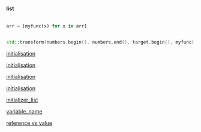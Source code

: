#### list

```python

arr = [myfunc(x) for x in arr]

```

```cpp

std::transform(numbers.begin(), numbers.end(), target.begin(), myfunc);

```

[initialisation](https://stackoverflow.com/questions/18222926/what-are-the-advantages-of-list-initialization-using-curly-braces)

[initialisation](https://stackoverflow.com/questions/62756177/why-have-different-ways-of-variable-initialization-in-c)

[initialisation](https://quuxplusone.github.io/blog/2019/02/18/knightmare-of-initialization/)

[initialisation](https://www.reddit.com/r/learnprogramming/comments/vmopls/what_are_the_advantages_and_disadvantages_of/)

[initializer_list](https://medium.com/@its.me.siddh/modern-c-series-std-initializer-list-why-what-how-184899326a49)

[variable_name](https://stackoverflow.com/questions/14612314/how-are-variable-names-stored-in-memory-in-c)

[reference vs value](https://stackoverflow.com/questions/45065731/is-pass-by-value-reference-equivalent-to-making-a-deep-shallow-copy-respectivel)
